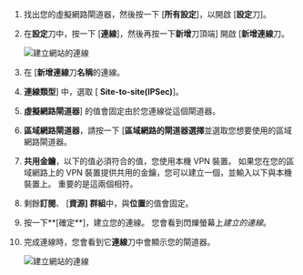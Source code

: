 1. 找出您的虛擬網路閘道器，然後按一下 [**所有設定**]，以開啟 [**設定**刀]。

2. 在**設定**刀中，按一下 [**連線**]，然後再按一下**新增**刀頂端] 開啟 [**新增連線**刀。

    ![建立網站的連線](./media/vpn-gateway-add-site-to-site-connection-rm-portal-include/addconnection250.png)

3. 在 [**新增連線**刀**名稱**的連線。 

4. **連線類型**] 中，選取 [ **Site-to-site(IPSec)**]。

5. **虛擬網路閘道器**] 的值會固定由於您連線從這個閘道器。

6. **區域網路閘道器**，請按一下 [**區域網路的閘道器選擇**並選取您想要使用的區域網路閘道器。 

7. **共用金鑰**，以下的值必須符合的值，您使用本機 VPN 裝置。 如果您在您的區域網路上的 VPN 裝置提供共用的金鑰，您可以建立一個，並輸入以下與本機裝置上。 重要的是這兩個相符。

8. 剩餘**訂閱**、 [**資源] 群組**中，與**位置**的值會固定。

9. 按一下**[確定**]，建立您的連線。 您會看到閃爍螢幕上*建立的連線*。

10. 完成連線時，您會看到它**連線**刀中會顯示您的閘道器。

    ![建立網站的連線](./media/vpn-gateway-add-site-to-site-connection-rm-portal-include/connectionstatus450.png)

